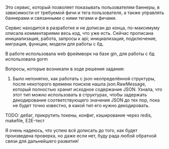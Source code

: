 Это сервис, который позволяет показывать пользователям баннеры, в зависимости от требуемой фичи и тега пользователя, а также управлять баннерами и связанными с ними тегами и фичами.

Сервис находится в разработке и не дописан до конца, по-максимуму описала комментариями весь код, что уже есть.
Сейчас прописана инициализация, работа, запросы к api;
инициализация, подключение, миграция, функции, модели для работы с бд.

В работе использовала web фреймворк на базе gin, для работы с бд использовала gorm

Вопросы, которые возникали в ходе решения задания:
1. Было непонятно, как работать с json неопределённой структуры, после некоторого времени поисков нашла json.RawMessage, который полностью хранит исходное содержание JSON. Узнала, что этот тип можно использовать в структурах, чтобы задержать декодирование соответствующего значения JSON до тех пор, пока не будет точно известно, в какой тип его нужно декодировать.

TODO: дебаг, прикрутить токены, конфиг, кэширование через redis, makefile, E2E-тест

Я очень надеюсь, что успею всё дописать до того, как будет произведена проверка, но даже если нет, буду рада любой обратной связи для дальнейшего развития!
